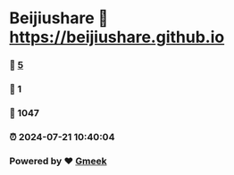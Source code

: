 # Beijiushare :link: https://beijiushare.github.io 
### :page_facing_up: [5](https://beijiushare.github.io/tag.html) 
### :speech_balloon: 1 
### :hibiscus: 1047 
### :alarm_clock: 2024-07-21 10:40:04 
### Powered by :heart: [Gmeek](https://github.com/Meekdai/Gmeek)
